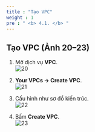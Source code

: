 ```yaml
---
title : "Tạo VPC"
weight : 1
pre : " <b> 4.1. </b> "
---
```


## Tạo VPC (Ảnh 20–23)

1) Mở dịch vụ **VPC**.  
![20](/images/erp/20.png)

2) **Your VPCs → Create VPC**.  
![21](/images/erp/21.png)

3) Cấu hình như sơ đồ kiến trúc.  
![22](/images/erp/22.png)

4) Bấm **Create VPC**.  
![23](/images/erp/23.png)
